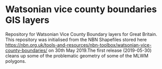 # Watsonian vice county boundaries GIS layers
Repository for Watsonian Vice County Boundary layers for Great Britain. This repository was initialised from the NBN Shapefiles stored here https://nbn.org.uk/tools-and-resources/nbn-toolbox/watsonian-vice-county-boundaries/ on 30th May 2019.The first release (2019-05-30) cleans up some of the problematic geometry of some of the MLWM polygons.
